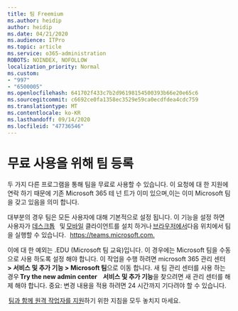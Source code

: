 ```yaml
---
title: 팀 Freemium
ms.author: heidip
author: heidip
ms.date: 04/21/2020
ms.audience: ITPro
ms.topic: article
ms.service: o365-administration
ROBOTS: NOINDEX, NOFOLLOW
localization_priority: Normal
ms.custom:
- "997"
- "6500005"
ms.openlocfilehash: 641702f433c7b2d96198154500393b66e20e65c6
ms.sourcegitcommit: c6692ce0fa1358ec3529e59ca0ecdfdea4cdc759
ms.translationtype: MT
ms.contentlocale: ko-KR
ms.lasthandoff: 09/14/2020
ms.locfileid: "47736546"
---
```

# <a name="id-like-to-sign-up-for-teams-for-free"></a>무료 사용을 위해 팀 등록

두 가지 다른 프로그램을 통해 팀을 무료로 사용할 수 있습니다. 이 요청에 대 한 지원에 연락 하기 때문에 기존 Microsoft 365 테 넌 트가 이미 있으며,이는 이미 Microsoft 팀을 갖고 있음을 의미 합니다.

대부분의 경우 팀은 모든 사용자에 대해 기본적으로 설정 됩니다. 이 기능을 설정 하면 사용자가 [데스크톱](https://docs.microsoft.com/MicrosoftTeams/get-clients#desktop-client)   및 [모바일](https://docs.microsoft.com/MicrosoftTeams/get-clients#mobile-clients) 클라이언트를 설치 하거나 [브라우저에서](https://docs.microsoft.com/MicrosoftTeams/get-clients#web-client)다음 위치에서 팀을 실행할 수 있습니다.   <https://teams.microsoft.com.>

이에 대 한 예외는 .EDU (Microsoft 팀 교육)입니다. 이 경우에는 Microsoft 팀을 수동으로 사용 하도록 설정 해야 합니다. 이 작업을 수행 하려면 microsoft 365 관리 센터 **> 서비스 및 추가 기능 > Microsoft 팀**으로 이동 합니다. 새 팀 관리 센터를 사용 하는 경우 **Try the new admin center**    **서비스 및 추가 기능**을 찾으려면 새 관리 센터를 해제 해야 합니다. 중요: 변경 내용을 적용 하려면 24 시간까지 기다려야 할 수 있습니다.

 [팀과 함께 원격 작업자를 지원](https://docs.microsoft.com/MicrosoftTeams/support-remote-work-with-teams)하기 위한 지침을 모두 놓치지 마세요.
